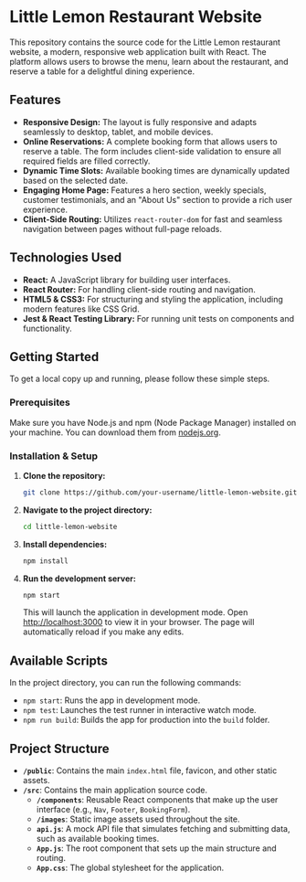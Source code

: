 # Little Lemon Restaurant Website

This repository contains the source code for the Little Lemon restaurant website, a modern, responsive web application built with React. The platform allows users to browse the menu, learn about the restaurant, and reserve a table for a delightful dining experience.

## Features

*   **Responsive Design:** The layout is fully responsive and adapts seamlessly to desktop, tablet, and mobile devices.
*   **Online Reservations:** A complete booking form that allows users to reserve a table. The form includes client-side validation to ensure all required fields are filled correctly.
*   **Dynamic Time Slots:** Available booking times are dynamically updated based on the selected date.
*   **Engaging Home Page:** Features a hero section, weekly specials, customer testimonials, and an "About Us" section to provide a rich user experience.
*   **Client-Side Routing:** Utilizes `react-router-dom` for fast and seamless navigation between pages without full-page reloads.

## Technologies Used

*   **React:** A JavaScript library for building user interfaces.
*   **React Router:** For handling client-side routing and navigation.
*   **HTML5 & CSS3:** For structuring and styling the application, including modern features like CSS Grid.
*   **Jest & React Testing Library:** For running unit tests on components and functionality.

## Getting Started

To get a local copy up and running, please follow these simple steps.

### Prerequisites

Make sure you have Node.js and npm (Node Package Manager) installed on your machine. You can download them from [nodejs.org](https://nodejs.org/).

### Installation & Setup

1.  **Clone the repository:**
    ```bash
    git clone https://github.com/your-username/little-lemon-website.git
    ```

2.  **Navigate to the project directory:**
    ```bash
    cd little-lemon-website
    ```

3.  **Install dependencies:**
    ```bash
    npm install
    ```

4.  **Run the development server:**
    ```bash
    npm start
    ```
    This will launch the application in development mode. Open [http://localhost:3000](http://localhost:3000) to view it in your browser. The page will automatically reload if you make any edits.

## Available Scripts

In the project directory, you can run the following commands:

*   `npm start`: Runs the app in development mode.
*   `npm test`: Launches the test runner in interactive watch mode.
*   `npm run build`: Builds the app for production into the `build` folder.

## Project Structure

*   **`/public`**: Contains the main `index.html` file, favicon, and other static assets.
*   **`/src`**: Contains the main application source code.
    *   **`/components`**: Reusable React components that make up the user interface (e.g., `Nav`, `Footer`, `BookingForm`).
    *   **`/images`**: Static image assets used throughout the site.
    *   **`api.js`**: A mock API file that simulates fetching and submitting data, such as available booking times.
    *   **`App.js`**: The root component that sets up the main structure and routing.
    *   **`App.css`**: The global stylesheet for the application.